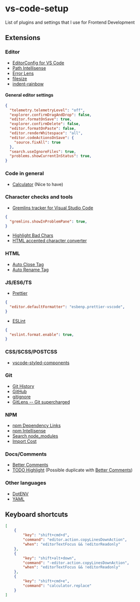 # vs-code-setup
List of plugins and settings that I use for Frontend Development

## Extensions

### Editor

- [EditorConfig for VS Code](https://github.com/editorconfig/editorconfig-vscode)
- [Path Intellisense](https://github.com/ChristianKohler/PathIntellisense)
- [Error Lens](https://marketplace.visualstudio.com/items?itemName=usernamehw.errorlens)
- [filesize](https://marketplace.visualstudio.com/items?itemName=mkxml.vscode-filesize)
- [indent-rainbow](https://marketplace.visualstudio.com/items?itemName=oderwat.indent-rainbow)

#### General editor settings

```json
{
  "telemetry.telemetryLevel": "off",
  "explorer.confirmDragAndDrop": false,
  "editor.formatOnSave": true,
  "explorer.confirmDelete": false,
  "editor.formatOnPaste": false,
  "editor.renderWhitespace": "all",
  "editor.codeActionsOnSave": {
    "source.fixAll": true
  },
  "search.useIgnoreFiles": true,
  "problems.showCurrentInStatus": true,
}
```

### Code in general

- [Calculator](https://github.com/lixquid/vscode-calculator) (Nice to have)

### Character checks and tools

- [Gremlins tracker for Visual Studio Code](https://marketplace.visualstudio.com/items?itemName=nhoizey.gremlins)
```json
{
  "gremlins.showInProblemPane": true,
}
```
- [Highlight Bad Chars](https://marketplace.visualstudio.com/items?itemName=wengerk.highlight-bad-chars)
- [HTML accented character converter](https://marketplace.visualstudio.com/items?itemName=enriquein.htmlentity-replacer)

### HTML

- [Auto Close Tag](https://github.com/formulahendry/vscode-auto-close-tag)
- [Auto Rename Tag](https://github.com/formulahendry/vscode-auto-rename-tag)

### JS/ES6/TS

- [Prettier](https://github.com/prettier/prettier-vscode)
```json
{
  "editor.defaultFormatter": "esbenp.prettier-vscode",
}
```
- [ESLint](https://github.com/Microsoft/vscode-eslint)
```json
{
  "eslint.format.enable": true,
}
```

### CSS/SCSS/POSTCSS

- [vscode-styled-components](https://marketplace.visualstudio.com/items?itemName=styled-components.vscode-styled-components)

### Git

- [Git History](https://github.com/DonJayamanne/gitHistoryVSCode)
- [GitHub](https://github.com/KnisterPeter/vscode-github)
- [gitignore](https://github.com/CodeZombieCH/vscode-gitignore)
- [GitLens -- Git supercharged](https://github.com/eamodio/vscode-gitlens)

### NPM

- [npm Dependency Links](https://github.com/herrmannplatz/npm-dependency-links)
- [npm Intellisense](https://github.com/ChristianKohler/NpmIntellisense)
- [Search node_modules](https://github.com/jasonnutter/vscode-search-node-modules)
- [Import Cost](https://github.com/wix/import-cost)

### Docs/Comments

- [Better Comments](https://marketplace.visualstudio.com/items?itemName=aaron-bond.better-comments)
- [TODO Highlight](https://github.com/wayou/vscode-todo-highlight) (Possible duplicate with [Better Comments](https://marketplace.visualstudio.com/items?itemName=aaron-bond.better-comments))

### Other languages

- [DotENV](https://github.com/mikestead/vscode-dotenv)
- [YAML](https://marketplace.visualstudio.com/items?itemName=redhat.vscode-yaml)

## Keyboard shortcuts

```json
[
    {
        "key": "shift+cmd+d",
        "command": "editor.action.copyLinesDownAction",
        "when": "editorTextFocus && !editorReadonly"
    },
    {
        "key": "shift+alt+down",
        "command": "-editor.action.copyLinesDownAction",
        "when": "editorTextFocus && !editorReadonly"
    },
    {
        "key": "shift+cmd+e",
        "command": "calculator.replace"
    }
]
```
